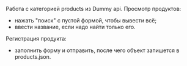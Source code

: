 Работа с категорией products из Dummy api.
Просмотр продуктов:
  - нажать "поиск" с пустой формой, чтобы вывести всё;
  - ввести название, если надо найти только его.

Регистрация продукта:
  - заполнить форму и отправить, после чего объект запишется в products.json.
